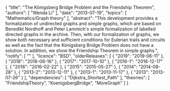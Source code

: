 {
    "title": "The Königsberg Bridge Problem and the Friendship Theorem",
    "authors": [
        "Wenda Li"
    ],
    "date": "2013-07-19",
    "topics": [
        "Mathematics/Graph theory"
    ],
    "abstract": "This development provides a formalization of undirected graphs and simple graphs, which are based on Benedikt Nordhoff and Peter Lammich's simple formalization of labelled directed graphs in the archive. Then, with our formalization of graphs, we show both necessary and sufficient conditions for Eulerian trails and circuits as well as the fact that the Königsberg Bridge Problem does not have a solution. In addition, we show the Friendship Theorem in simple graphs.",
    "notify": [
        ""
    ],
    "licence": "BSD",
    "olderReleases": [
        {
            "2019": "2019-06-11"
        },
        {
            "2018": "2018-08-16"
        },
        {
            "2017": "2017-10-10"
        },
        {
            "2016-1": "2016-12-17"
        },
        {
            "2016": "2016-02-22"
        },
        {
            "2015": "2015-05-27"
        },
        {
            "2014": "2014-08-28"
        },
        {
            "2013-2": "2013-12-11"
        },
        {
            "2013-1": "2013-11-17"
        },
        {
            "2013": "2013-07-26"
        }
    ],
    "dependencies": [
        "Dijkstra_Shortest_Path"
    ],
    "theories": [
        "FriendshipTheory",
        "KoenigsbergBridge",
        "MoreGraph"
    ]
}